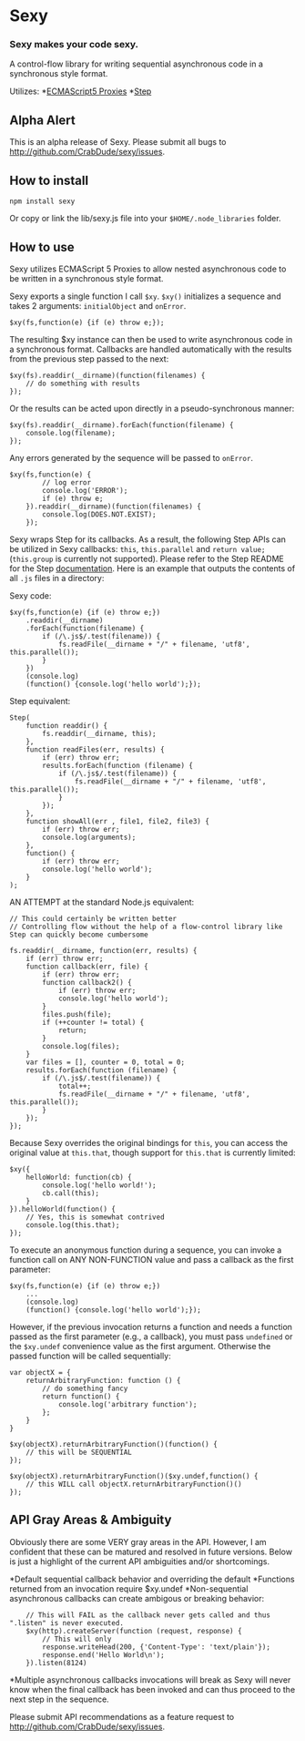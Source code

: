 # Sexy
### Sexy makes your code sexy.

A control-flow library for writing sequential asynchronous code in a synchronous style format.

Utilizes:
*[ECMAScript5 Proxies](http://wiki.ecmascript.org/doku.php?id=harmony:proxies)
*[Step](http://github.com/creationix/step)

## Alpha Alert

This is an alpha release of Sexy. Please submit all bugs to <http://github.com/CrabDude/sexy/issues>.  

## How to install

	npm install sexy

Or copy or link the lib/sexy.js file into your `$HOME/.node_libraries` folder.

## How to use

Sexy utilizes ECMAScript 5 Proxies to allow nested asynchronous code to be written in a synchronous style format.

Sexy exports a single function I call `$xy`. `$xy()` initializes a sequence and takes 2 arguments: `initialObject` and `onError`.

	$xy(fs,function(e) {if (e) throw e;});
	
The resulting $xy instance can then be used to write asynchronous code in a synchronous format. Callbacks are handled automatically with the results from the previous step passed to the next:

	$xy(fs).readdir(__dirname)(function(filenames) {
		// do something with results
	});
	
Or the results can be acted upon directly in a pseudo-synchronous manner:

	$xy(fs).readdir(__dirname).forEach(function(filename) {
		console.log(filename);
	});
	
Any errors generated by the sequence will be passed to `onError`.

	$xy(fs,function(e) {
			// log error
			console.log('ERROR');
			if (e) throw e;
		}).readdir(__dirname)(function(filenames) {
			console.log(DOES.NOT.EXIST);
		});

Sexy wraps Step for its callbacks. As a result, the following Step APIs can be utilized in Sexy callbacks: `this`, `this.parallel` and `return value;` (`this.group` is currently not supported). Please refer to the Step README for the Step [documentation](http://github.com/creationix/step). 
Here is an example that outputs the contents of all `.js` files in a directory:

Sexy code:

	$xy(fs,function(e) {if (e) throw e;})
		.readdir(__dirname)
		.forEach(function(filename) {
			if (/\.js$/.test(filename)) {
				fs.readFile(__dirname + "/" + filename, 'utf8', this.parallel());
			}
		})
		(console.log)
		(function() {console.log('hello world');});

Step equivalent:

	Step(
		function readdir() {
			fs.readdir(__dirname, this);
		},
		function readFiles(err, results) {
			if (err) throw err;
			results.forEach(function (filename) {
				if (/\.js$/.test(filename)) {
					fs.readFile(__dirname + "/" + filename, 'utf8', this.parallel());
				}
			});
		},
		function showAll(err , file1, file2, file3) {
			if (err) throw err;
			console.log(arguments);
		},
		function() {
			if (err) throw err;
			console.log('hello world');
		}
	);

AN ATTEMPT at the standard Node.js equivalent:

	// This could certainly be written better
	// Controlling flow without the help of a flow-control library like Step can quickly become cumbersome

	fs.readdir(__dirname, function(err, results) {
		if (err) throw err;
		function callback(err, file) {
			if (err) throw err;
			function callback2() {
				if (err) throw err;
				console.log('hello world');
			}
			files.push(file);
			if (++counter != total) {
				return;
			}
			console.log(files);
		}
		var files = [], counter = 0, total = 0;
		results.forEach(function (filename) {
			if (/\.js$/.test(filename)) {
				total++;
				fs.readFile(__dirname + "/" + filename, 'utf8', this.parallel());
			}
		});
	});

Because Sexy overrides the original bindings for `this`, you can access the original value at `this.that`, though support for `this.that` is currently limited:

	$xy({
		helloWorld: function(cb) {
			console.log('hello world!');
			cb.call(this);
		}
	}).helloWorld(function() {
		// Yes, this is somewhat contrived
		console.log(this.that);
	});

To execute an anonymous function during a sequence, you can invoke a function call on ANY NON-FUNCTION value and pass a callback as the first parameter:

	$xy(fs,function(e) {if (e) throw e;})
		...
		(console.log)
		(function() {console.log('hello world');});
		

However, if the previous invocation returns a function and needs a function passed as the first parameter (e.g., a callback), you must pass `undefined` or the `$xy.undef` convenience value as the first argument. Otherwise the passed function will be called sequentially:

	var objectX = {
		returnArbitraryFunction: function () {
			// do something fancy
			return function() {
				console.log('arbitrary function');
			};
		}
	}
	
	$xy(objectX).returnArbitraryFunction()(function() {
		// this will be SEQUENTIAL
	});

	$xy(objectX).returnArbitraryFunction()($xy.undef,function() {
		// this WILL call objectX.returnArbitraryFunction()()
	});


## API Gray Areas & Ambiguity

Obviously there are some VERY gray areas in the API. However, I am confident that these can be matured and resolved in future versions. Below is just a highlight of the current API ambiguities and/or shortcomings.

*Default sequential callback behavior and overriding the default
*Functions returned from an invocation require $xy.undef
*Non-sequential asynchronous callbacks can create ambigous or breaking behavior:

		// This will FAIL as the callback never gets called and thus ".listen" is never executed.
		$xy(http).createServer(function (request, response) {
			// This will only 
			response.writeHead(200, {'Content-Type': 'text/plain'});
			response.end('Hello World\n');
		}).listen(8124)

*Multiple asynchronous callbacks invocations will break as Sexy will never know when the final callback has been invoked and can thus proceed to the next step in the sequence. 

Please submit API recommendations as a feature request to <http://github.com/CrabDude/sexy/issues>.
